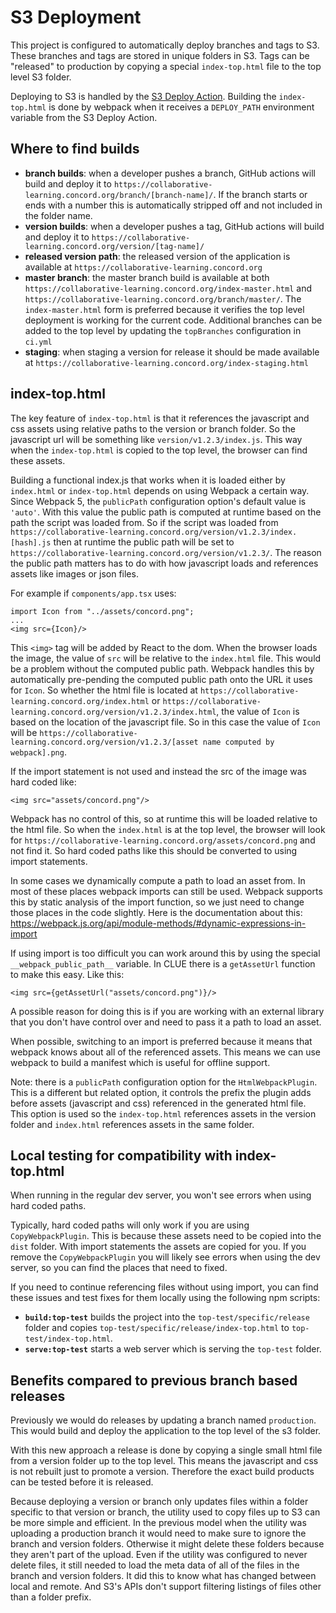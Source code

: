 # S3 Deployment

This project is configured to automatically deploy branches and tags to S3. These branches and tags are stored in unique folders in S3. Tags can be "released" to production by copying a special `index-top.html` file to the top level S3 folder.

Deploying to S3 is handled by the [S3 Deploy Action](https://github.com/concord-consortium/s3-deploy-action). Building the `index-top.html` is done by webpack when it receives a `DEPLOY_PATH` environment variable from the S3 Deploy Action.

## Where to find builds

- **branch builds**: when a developer pushes a branch, GitHub actions will build and deploy it to `https://collaborative-learning.concord.org/branch/[branch-name]/`. If the branch starts or ends with a number this is automatically stripped off and not included in the folder name.
- **version builds**: when a developer pushes a tag, GitHub actions will build and deploy it to `https://collaborative-learning.concord.org/version/[tag-name]/`
- **released version path**: the released version of the application is available at `https://collaborative-learning.concord.org`
- **master branch**: the master branch build is available at both `https://collaborative-learning.concord.org/index-master.html` and `https://collaborative-learning.concord.org/branch/master/`.  The `index-master.html` form is preferred because it verifies the top level deployment is working for the current code. Additional branches can be added to the top level by updating the `topBranches` configuration in `ci.yml`
- **staging**: when staging a version for release it should be made available at `https://collaborative-learning.concord.org/index-staging.html`

## index-top.html

The key feature of `index-top.html` is that it references the javascript and css assets using relative paths to the version or branch folder. So the javascript url will be something like `version/v1.2.3/index.js`. This way when the `index-top.html` is copied to the top level, the browser can find these assets. 

Building a functional index.js that works when it is loaded either by `index.html` or `index-top.html` depends on using Webpack a certain way.  Since Webpack 5, the `publicPath` configuration option's default value is `'auto'`. With this value the public path is computed at runtime based on the path the script was loaded from. So if the script was loaded from `https://collaborative-learning.concord.org/version/v1.2.3/index.[hash].js` then at runtime the public path will be set to `https://collaborative-learning.concord.org/version/v1.2.3/`. The reason the public path matters has to do with how javascript loads and references assets like images or json files.

For example if `components/app.tsx` uses:
```
import Icon from "../assets/concord.png";
...
<img src={Icon}/>
```
This `<img>` tag will be added by React to the dom. When the browser loads the image, the value of `src` will be relative to the `index.html` file. This would be a problem without the computed public path. Webpack handles this by automatically pre-pending the computed public path onto the URL it uses for `Icon`. So whether the html file is located at `https://collaborative-learning.concord.org/index.html` or `https://collaborative-learning.concord.org/version/v1.2.3/index.html`, the value of `Icon` is based on the location of the javascript file. So in this case the value of `Icon` will be `https://collaborative-learning.concord.org/version/v1.2.3/[asset name computed by webpack].png`.

If the import statement is not used and instead the src of the image was hard coded like:
```
<img src="assets/concord.png"/>
```
Webpack has no control of this, so at runtime this will be loaded relative to the html file.  So when the `index.html` is at the top level, the browser will look for `https://collaborative-learning.concord.org/assets/concord.png` and not find it. So hard coded paths like this should be converted to using import statements.

In some cases we dynamically compute a path to load an asset from. In most of these places webpack imports can still be used. Webpack supports this by static analysis of the import function, so we just need to change those places in the code slightly. Here is the documentation about this:
https://webpack.js.org/api/module-methods/#dynamic-expressions-in-import

If using import is too difficult you can work around this by using the special `__webpack_public_path__` variable. In CLUE there is a `getAssetUrl` function to make this easy. Like this:

```
<img src={getAssetUrl("assets/concord.png")}/>
```
A possible reason for doing this is if you are working with an external library that you don't have control over and need to pass it a path to load an asset.

When possible, switching to an import is preferred because it means that webpack knows about all of the referenced assets. This means we can use webpack to build a manifest which is useful for offline support.

Note: there is a `publicPath` configuration option for the `HtmlWebpackPlugin`. This is a different but related option, it controls the prefix the plugin adds before assets (javascript and css) referenced in the generated html file. This option is used so the `index-top.html` references assets in the version folder and `index.html` references assets in the same folder.

## Local testing for compatibility with index-top.html

When running in the regular dev server, you won't see errors when using hard coded paths. 

Typically, hard coded paths will only work if you are using `CopyWebpackPlugin`. This is because these assets need to be copied into the `dist` folder. With import statements the assets are copied for you. If you remove the `CopyWebpackPlugin` you will likely see errors when using the dev server, so you can find the places that need to fixed.

If you need to continue referencing files without using import, you can find these issues and test fixes for them locally using the following npm scripts:
- **`build:top-test`** builds the project into the `top-test/specific/release` folder and copies `top-test/specific/release/index-top.html` to `top-test/index-top.html`.
- **`serve:top-test`** starts a web server which is serving the `top-test` folder.

## Benefits compared to previous branch based releases

Previously we would do releases by updating a branch named `production`. This would build and deploy the application to the top level of the s3 folder.

With this new approach a release is done by copying a single small html file from a version folder up to the top level. This means the javascript and css is not rebuilt just to promote a version. Therefore the exact build products can be tested before it is released. 

Because deploying a version or branch only updates files within a folder specific to that version or branch, the utility used to copy files up to S3 can be more simple and efficient. In the previous model when the utility was uploading a production branch it would need to make sure to ignore the branch and version folders. Otherwise it might delete these folders because they aren't part of the upload. Even if the utility was configured to never delete files, it still needed to load the meta data of all of the files in the branch and version folders. It did this to know what has changed between local and remote. And S3's APIs don't support filtering listings of files other than a folder prefix.